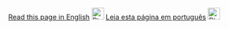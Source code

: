 [Read this page in English](https://github.com/henriquegt/henriquegt/blob/main/README-en.md) <img src="https://www.gov.br/agricultura/pt-br/assuntos/relacoes-internacionais/agro-mais-investimentos/imagens/bandeira-dos-estados-unidos.png/@@images/image.png" alt="PtBR logo" style="height: 17,5px; width:25px;"/>
[Leia esta página em português](https://github.com/henriquegt/henriquegt/blob/main/README.md) <img src="https://www.curitiba.pr.leg.br/atividade-parlamentar/legislacao/imagens/bandeira-do-brasil.png/image" alt="PtBR logo" style="height: 17,5px; width:25px;"/>
